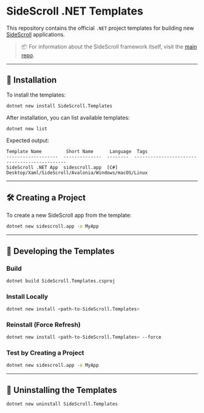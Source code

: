 # SideScroll .NET Templates

This repository contains the official `.NET` project templates for building new [SideScroll](https://github.com/SideScrollUI/SideScroll) applications.

> 📦 For information about the SideScroll framework itself, visit the [main repo](https://github.com/SideScrollUI/SideScroll).

---

## 🚀 Installation

To install the templates:

```bash
dotnet new install SideScroll.Templates
```

After installation, you can list available templates:

```bash
dotnet new list
```

Expected output:

```
Template Name         Short Name      Language  Tags
-------------------  --------------  --------  ---------------------------------------------
SideScroll .NET App  sidescroll.app  [C#]      Desktop/Xaml/SideScroll/Avalonia/Windows/macOS/Linux
```

---

## 🛠 Creating a Project

To create a new SideScroll app from the template:

```bash
dotnet new sidescroll.app -o MyApp
```

---

## 🧱 Developing the Templates

### Build

```bash
dotnet build SideScroll.Templates.csproj
```

### Install Locally

```bash
dotnet new install <path-to-SideScroll.Templates>
```

### Reinstall (Force Refresh)

```bash
dotnet new install <path-to-SideScroll.Templates> --force
```

### Test by Creating a Project

```bash
dotnet new sidescroll.app -o MyApp
```

---

## 🧹 Uninstalling the Templates

```bash
dotnet new uninstall SideScroll.Templates
```
